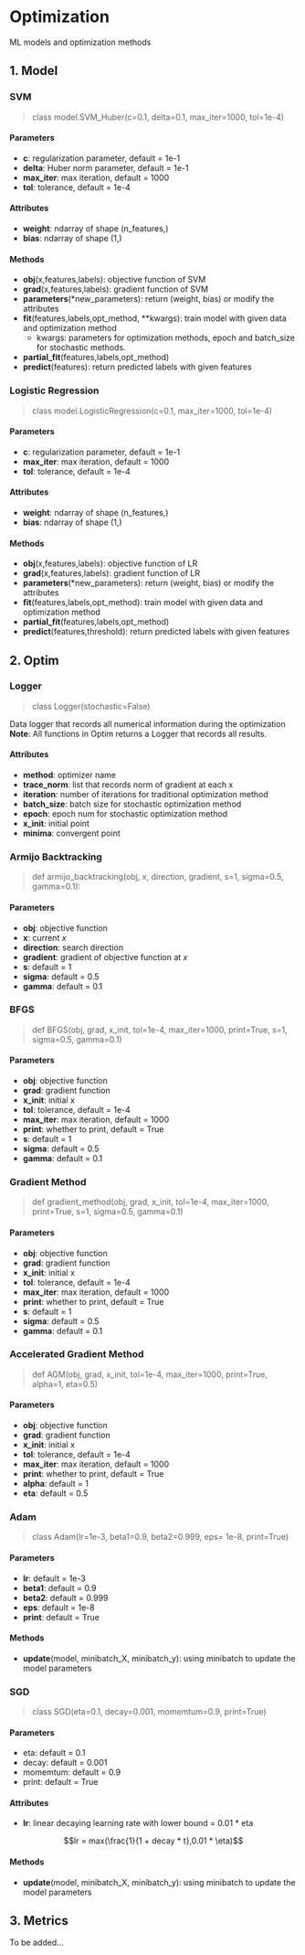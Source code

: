 # Optimization
ML models and optimization methods

## 1. Model
### SVM
> class model.SVM_Huber(c=0.1, delta=0.1, max_iter=1000, tol=1e-4)

#### Parameters
- **c**: regularization parameter, default = 1e-1
- **delta**: Huber norm parameter, default = 1e-1
- **max_iter**: max iteration, default = 1000
- **tol**: tolerance, default = 1e-4

#### Attributes
- **weight**: ndarray of shape (n_features,)
- **bias**: ndarray of shape (1,)


#### Methods
- **obj**(x,features,labels): objective function of SVM
- **grad**(x,features,labels): gradient function of SVM
- **parameters**(*new_parameters): return (weight, bias) or modify the attributes
- **fit**(features,labels,opt_method, **kwargs): train model with given data and optimization method
  - kwargs: parameters for optimization methods, epoch and batch_size for stochastic methods.
- **partial_fit**(features,labels,opt_method)
- **predict**(features): return predicted labels with given features

### Logistic Regression
> class model.LogisticRegression(c=0.1, max_iter=1000, tol=1e-4)

#### Parameters
- **c**: regularization parameter, default = 1e-1
- **max_iter**: max iteration, default = 1000
- **tol**: tolerance, default = 1e-4

#### Attributes
- **weight**: ndarray of shape (n_features,)
- **bias**: ndarray of shape (1,)


#### Methods
- **obj**(x,features,labels): objective function of LR
- **grad**(x,features,labels): gradient function of LR
- **parameters**(*new_parameters): return (weight, bias) or modify the attributes
- **fit**(features,labels,opt_method): train model with given data and optimization method
- **partial_fit**(features,labels,opt_method)
- **predict**(features,threshold): return predicted labels with given features


## 2. Optim

### Logger
> class Logger(stochastic=False)

Data logger that records all numerical information during the optimization
**Note**: All functions in Optim returns a Logger that records all results. 

#### Attributes
- **method**: optimizer name
- **trace_norm**: list that records norm of gradient at each x
- **iteration**: number of iterations for traditional optimization method
- **batch_size**: batch size for stochastic optimization method
- **epoch**: epoch num for stochastic optimization method
- **x_init**: initial point
- **minima**: convergent point

### Armijo Backtracking
> def armijo_backtracking(obj, x, direction, gradient, s=1, sigma=0.5, gamma=0.1):

#### Parameters
- **obj**: objective function
- **x**: current $x$
- **direction**: search direction
- **gradient**: gradient of objective function at $x$
- **s**: default = 1
- **sigma**: default = 0.5
- **gamma**: default = 0.1

### BFGS
> def BFGS(obj, grad, x_init, tol=1e-4, max_iter=1000, print=True, s=1, sigma=0.5, gamma=0.1)

#### Parameters
- **obj**: objective function
- **grad**: gradient function
- **x_init**: initial x
- **tol**: tolerance, default = 1e-4
- **max_iter**: max iteration, default = 1000
- **print**: whether to print, default = True
- **s**: default = 1
- **sigma**: default = 0.5
- **gamma**: default = 0.1

### Gradient Method
> def gradient_method(obj, grad, x_init, tol=1e-4, max_iter=1000, print=True, s=1, sigma=0.5, gamma=0.1)

#### Parameters
- **obj**: objective function
- **grad**: gradient function
- **x_init**: initial x
- **tol**: tolerance, default = 1e-4
- **max_iter**: max iteration, default = 1000
- **print**: whether to print, default = True
- **s**: default = 1
- **sigma**: default = 0.5
- **gamma**: default = 0.1

### Accelerated Gradient Method
> def AGM(obj, grad, x_init, tol=1e-4, max_iter=1000, print=True, alpha=1, eta=0.5)

#### Parameters
- **obj**: objective function
- **grad**: gradient function
- **x_init**: initial x
- **tol**: tolerance, default = 1e-4
- **max_iter**: max iteration, default = 1000
- **print**: whether to print, default = True
- **alpha**: default = 1
- **eta**: default = 0.5

### Adam
> class Adam(lr=1e-3, beta1=0.9, beta2=0.999, eps= 1e-8, print=True)

#### Parameters
- **lr**: default = 1e-3
- **beta1**: default = 0.9
- **beta2**: default = 0.999
- **eps**: default = 1e-8
- **print**: default = True


#### Methods
- **update**(model, minibatch_X, minibatch_y): using minibatch to update the model parameters

### SGD
> class SGD(eta=0.1, decay=0.001, momemtum=0.9, print=True)

#### Parameters
- eta: default = 0.1
- decay: default = 0.001
- momemtum: default = 0.9
- print: default = True

#### Attributes
- **lr**: linear decaying learning rate with lower bound = 0.01 * eta

$$lr = max(\frac{1}{1 + decay * t},0.01 * \eta)$$

#### Methods
- **update**(model, minibatch_X, minibatch_y): using minibatch to update the model parameters


## 3. Metrics
To be added...